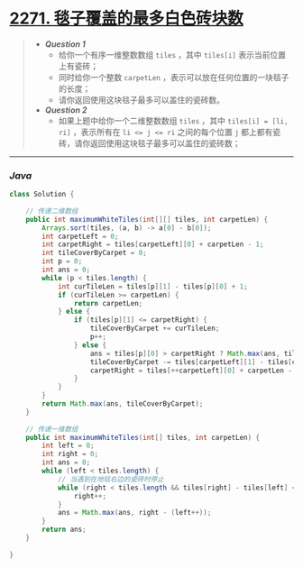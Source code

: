 # [2271. 毯子覆盖的最多白色砖块数](https://leetcode.cn/problems/maximum-white-tiles-covered-by-a-carpet/)

> - ***Question 1***
>   - 给你一个有序一维整数数组 `tiles` ，其中 `tiles[i]` 表示当前位置上有瓷砖；
>   - 同时给你一个整数 `carpetLen` ，表示可以放在任何位置的一块毯子的长度；
>   - 请你返回使用这块毯子最多可以盖住的瓷砖数。
> - ***Question 2***
>   - 如果上题中给你一个二维整数数组 `tiles` ，其中 `tiles[i] = [li, ri]` ，表示所有在 `li <= j <= ri` 之间的每个位置 `j` 都上都有瓷砖，请你返回使用这块毯子最多可以盖住的瓷砖数；

---

### *Java*

>

```java
class Solution {
    
    // 传递二维数组
    public int maximumWhiteTiles(int[][] tiles, int carpetLen) {
        Arrays.sort(tiles, (a, b) -> a[0] - b[0]);
        int carpetLeft = 0;
        int carpetRight = tiles[carpetLeft][0] + carpetLen - 1;
        int tileCoverByCarpet = 0;
        int p = 0;
        int ans = 0;
        while (p < tiles.length) {
            int curTileLen = tiles[p][1] - tiles[p][0] + 1;
            if (curTileLen >= carpetLen) {
                return carpetLen;
            } else {
                if (tiles[p][1] <= carpetRight) {
                    tileCoverByCarpet += curTileLen;
                    p++;
                } else {
                    ans = tiles[p][0] > carpetRight ? Math.max(ans, tileCoverByCarpet) : Math.max(ans, tileCoverByCarpet + carpetRight - tiles[p][0] + 1);
                    tileCoverByCarpet -= tiles[carpetLeft][1] - tiles[carpetLeft][0] + 1;
                    carpetRight = tiles[++carpetLeft][0] + carpetLen - 1;
                }
            }
        }
        return Math.max(ans, tileCoverByCarpet);
    }
    
    // 传递一维数组
    public int maximumWhiteTiles(int[] tiles, int carpetLen) {
        int left = 0;
        int right = 0;
        int ans = 0;
        while (left < tiles.length) {
            // 当遇到在地毯右边的瓷砖时停止
            while (right < tiles.length && tiles[right] - tiles[left] <= carpetLen) {
                right++;
            }
            ans = Math.max(ans, right - (left++));
        }
        return ans;
    }
    
}
```
